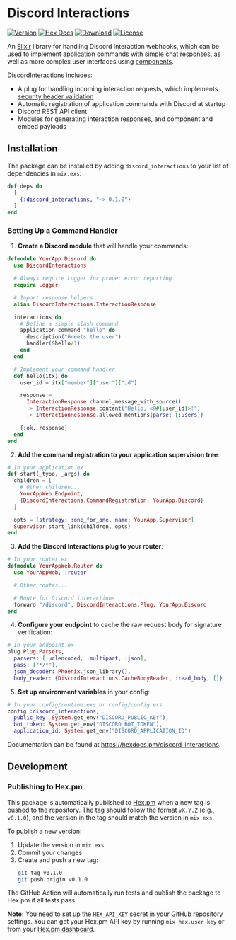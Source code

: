 # Discord Interactions

[![Version](https://img.shields.io/hexpm/v/discord_interactions.svg)](https://hex.pm/packages/discord_interactions)
[![Hex Docs](https://img.shields.io/badge/hex-docs-lightgreen.svg)](https://hexdocs.pm/discord_interactions/)
[![Download](https://img.shields.io/hexpm/dt/discord_interactions.svg)](https://hex.pm/packages/discord_interactions)
[![License](https://img.shields.io/badge/License-MIT-blue.svg)](https://opensource.org/licenses/MIT)

An [Elixir](http://elixir-lang.org/) library for handling Discord interaction webhooks, which can be used to implement application commands
with simple chat responses, as well as more complex user interfaces using [components](https://discord.com/developers/docs/components/overview).

DiscordInteractions includes:
* A plug for handling incoming interaction requests, which implements [security header validation](https://discord.com/developers/docs/interactions/overview#handling-interactions)
* Automatic registration of application commands with Discord at startup
* Discord REST API client
* Modules for generating interaction responses, and component and embed payloads

## Installation

The package can be installed by adding `discord_interactions` to your list of dependencies in `mix.exs`:

```elixir
def deps do
  [
    {:discord_interactions, "~> 0.1.0"}
  ]
end
```

### Setting Up a Command Handler

1. **Create a Discord module** that will handle your commands:

```elixir
defmodule YourApp.Discord do
  use DiscordInteractions

  # Always require Logger for proper error reporting
  require Logger

  # Import response helpers
  alias DiscordInteractions.InteractionResponse

  interactions do
    # Define a simple slash command
    application_command "hello" do
      description("Greets the user")
      handler(&hello/1)
    end
  end

  # Implement your command handler
  def hello(itx) do
    user_id = itx["member"]["user"]["id"]

    response =
      InteractionResponse.channel_message_with_source()
      |> InteractionResponse.content("Hello, <@#{user_id}>!")
      |> InteractionResponse.allowed_mentions(parse: [:users])

    {:ok, response}
  end
end
```

2. **Add the command registration to your application supervision tree**:

```elixir
# In your application.ex
def start(_type, _args) do
  children = [
    # Other children...
    YourAppWeb.Endpoint,
    {DiscordInteractions.CommandRegistration, YourApp.Discord}
  ]

  opts = [strategy: :one_for_one, name: YourApp.Supervisor]
  Supervisor.start_link(children, opts)
end
```

3. **Add the Discord Interactions plug to your router**:

```elixir
# In your router.ex
defmodule YourAppWeb.Router do
  use YourAppWeb, :router

  # Other routes...

  # Route for Discord interactions
  forward "/discord", DiscordInteractions.Plug, YourApp.Discord
end
```

4. **Configure your endpoint** to cache the raw request body for signature verification:

```elixir
# In your endpoint.ex
plug Plug.Parsers,
  parsers: [:urlencoded, :multipart, :json],
  pass: ["*/*"],
  json_decoder: Phoenix.json_library(),
  body_reader: {DiscordInteractions.CacheBodyReader, :read_body, []}
```

5. **Set up environment variables** in your config:

```elixir
# In your config/runtime.exs or config/config.exs
config :discord_interactions,
  public_key: System.get_env("DISCORD_PUBLIC_KEY"),
  bot_token: System.get_env("DISCORD_BOT_TOKEN"),
  application_id: System.get_env("DISCORD_APPLICATION_ID")
```

Documentation can be found at <https://hexdocs.pm/discord_interactions>.

## Development

### Publishing to Hex.pm

This package is automatically published to [Hex.pm](https://hex.pm) when a new tag is pushed to the repository. The tag should follow the format `vX.Y.Z` (e.g., `v0.1.0`), and the version in the tag should match the version in `mix.exs`.

To publish a new version:

1. Update the version in `mix.exs`
2. Commit your changes
3. Create and push a new tag:
   ```bash
   git tag v0.1.0
   git push origin v0.1.0
   ```

The GitHub Action will automatically run tests and publish the package to Hex.pm if all tests pass.

**Note:** You need to set up the `HEX_API_KEY` secret in your GitHub repository settings. You can get your Hex.pm API key by running `mix hex.user key` or from your [Hex.pm dashboard](https://hex.pm/dashboard/keys).

